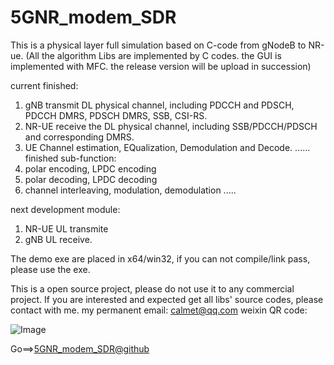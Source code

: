 # 5GNR_modem_SDR
This is a physical layer full simulation based on C-code from gNodeB to NR-ue.
(All the algorithm Libs are implemented by C codes. the GUI is implemented with MFC. the release version will be upload in succession)

current finished:
1. gNB transmit DL physical channel, including PDCCH and PDSCH, PDCCH DMRS, PDSCH DMRS, SSB, CSI-RS.
2. NR-UE receive the DL physical channel, including SSB/PDCCH/PDSCH and corresponding DMRS. 
3. UE Channel estimation, EQualization, Demodulation and Decode.
......
finished sub-function:
1. polar encoding, LPDC encoding
2. polar decoding, LPDC decoding
3. channel interleaving, modulation, demodulation
.....

next development module:
1. NR-UE UL transmite
2. gNB UL receive.

The demo exe are placed in x64/win32, if you can not compile/link pass, please use the exe. 

This is a open source project, please do not use it to any commercial project. 
If you are interested and expected get all libs' source codes, please contact with me.
my permanent email: calmet@qq.com
weixin QR code:

![Image](https://github.com/wirelessModem/wirelessModem.github.io/blob/master/weixin.png?raw=true)

Go==>[5GNR_modem_SDR@github](https://github.com/wirelessModem/wirelessModem.github.io)

